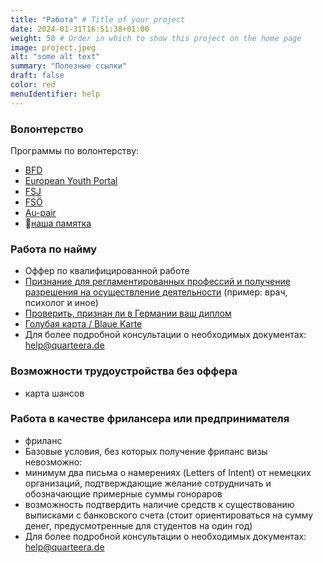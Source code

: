 ```yaml
---
title: "Работа" # Title of your project
date: 2024-01-31T16:51:38+01:00
weight: 50 # Order in which to show this project on the home page
image: project.jpeg
alt: "some alt text"
summary: "Полезные ссылки"
draft: false
color: red
menuIdentifier: help
---
```

### Волонтерство  
   Программы по волонтерству:
   - [BFD](https://www.bundesfreiwilligendienst.de/)
   - [European Youth Portal](https://youth.europa.eu/home_en)
   - [FSJ](https://ich-will-fsj.de/informiere-dich/was-ist-ein-fsj)
   - [FSÖ](https://foej.net/ueberdasfoej/)
   - [Au-pair](https://www.culturalcare.de/neues-abenteuer?&utm_source=google&utm_medium=ppc&utm_campaign=DE_GA_2018_AP_Alpha&utm_term=au%20pair&ls=Online+Marketing&lsd=Google+PPC&gad_source=1&gclid=CjwKCAiA1MCrBhAoEiwAC2d64TE9ddbqtb6j7kzIZYHInyqTx050exDTVd9osjRh4Y9UkoU_sCgLTBoC9TUQAvD_BwE)
   - 🔗[наша памятка](link)

### Работа по найму
   - Оффер по квалифицированной работе  
   - [Признание для регламентированных профессий и получение разрешения на осуществление деятельности](https://www.anerkennung-in-deutschland.de/html/ru/polucheniye-priznaniya.php) (пример: врач, психолог и иное)
   - [Проверить, признан ли в Германии ваш диплом](https://anabin.kmk.org/no_cache/filter/institutionen.html)
   - [Голубая карта / Blaue Karte](https://www.bluecard-eu.de/eu-blue-card-germany/)
   - Для более подробной консультации о необходимых документах: [help@quarteera.de](mailto:help@quarteera.de)

### Возможности трудоустройства без оффера
   - карта шансов 

### Работа в качестве фрилансера или предпринимателя  
   - фриланс  
   - Базовые условия, без которых получение фриланс визы невозможно:
   - минимум два письма о намерениях (Letters of Intent) от немецких организаций, подтверждающие желание сотрудничать и обозначающие примерные суммы гонораров
   - возможность подтвердить наличие средств к существованию выписками с банковского счета (стоит ориентироваться на сумму денег, предусмотренные для студентов на один год)
   - Для более подробной консультации о необходимых документах: [help@quarteera.de](mailto:help@quarteera.de)